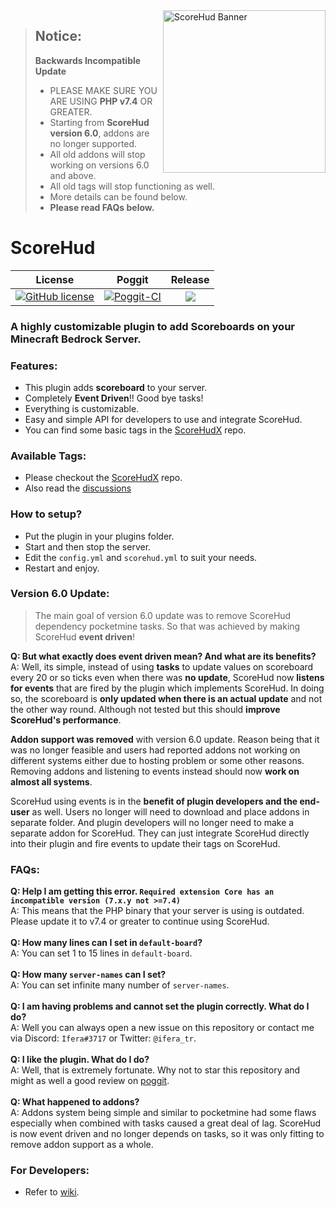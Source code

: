 <img align="right" widht="auto" height="260" src="https://github.com/JackMD/ScoreHud/blob/master/meta/ScoreHud.PNG" alt="ScoreHud Banner">

>## Notice: <br />
>**Backwards Incompatible Update**
>- PLEASE MAKE SURE YOU ARE USING **PHP v7.4** OR GREATER. <br />
>- Starting from **ScoreHud version 6.0**, addons are no longer supported. <br />
>- All old addons will stop working on versions 6.0 and above. <br />
>- All old tags will stop functioning as well. <br />
>- More details can be found below. <br />
>- **Please read FAQs below.**

# ScoreHud

| License | Poggit | Release |
|:--:|:--:|:--:|
|[![GitHub license](https://img.shields.io/github/license/Ifera/ScoreHud.svg)](https://github.com/Ifera/ScoreHud/blob/master/LICENSE)|[![Poggit-CI](https://poggit.pmmp.io/ci.shield/Ifera/ScoreHud/ScoreHud)](https://poggit.pmmp.io/ci/Ifera/ScoreHud/ScoreHud)|[![](https://poggit.pmmp.io/shield.state/ScoreHud)](https://poggit.pmmp.io/p/ScoreHud)|

### A highly customizable plugin to add Scoreboards on your Minecraft Bedrock Server.

### Features:

 - This plugin adds **scoreboard** to your server.
 - Completely **Event Driven**!! Good bye tasks!
 - Everything is customizable.
 - Easy and simple API for developers to use and integrate ScoreHud.
 - You can find some basic tags in the [ScoreHudX](https://github.com/Ifera/ScoreHudX) repo.
 
### Available Tags:

 - Please checkout the [ScoreHudX](https://github.com/Ifera/ScoreHudX) repo.
 - Also read the [discussions](https://github.com/Ifera/ScoreHudX/discussions)

### How to setup?

 - Put the plugin in your plugins folder.
 - Start and then stop the server.
 - Edit the `config.yml` and `scorehud.yml` to suit your needs.
 - Restart and enjoy.
 
### Version 6.0 Update:

> The main goal of version 6.0 update was to remove ScoreHud dependency pocketmine tasks. So that was achieved by making
> ScoreHud **event driven**! <br />

**Q: But what exactly does event driven mean? And what are its benefits?** <br />
A: Well, its simple, instead of using **tasks** to update values on scoreboard every 20 or so ticks even when there was **no 
update**, ScoreHud now **listens for events** that are fired by the plugin which implements ScoreHud. In doing so, the scoreboard 
is **only updated when there is an actual update** and not the other way round. Although not tested but this should **improve 
ScoreHud's performance**.<br />

**Addon support was removed** with version 6.0 update. Reason being that it was no longer feasible and users had reported addons 
not working on different systems either due to hosting problem or some other reasons. Removing addons and listening to events 
instead should now **work on almost all systems**.<br />

ScoreHud using events is in the **benefit of plugin developers and the end-user** as well. Users no longer will need to download 
and place addons in separate folder. And plugin developers will no longer need to make a separate addon for ScoreHud. They 
can just integrate ScoreHud directly into their plugin and fire events to update their tags on ScoreHud. 

### FAQs:

**Q: Help I am getting this error. `Required extension Core has an incompatible version (7.x.y not >=7.4)`**<br />
A: This means that the PHP binary that your server is using is outdated. Please update it to v7.4 or greater to continue using ScoreHud. <br /><br />
**Q: How many lines can I set in `default-board`?**<br />
A: You can set 1 to 15 lines in `default-board`. <br /><br />
**Q: How many `server-names` can I set?**<br />
A: You can set infinite many number of `server-names`. <br /><br />
**Q: I am having problems and cannot set the plugin correctly. What do I do?**<br />
A: Well you can always open a new issue on this repository or contact me via Discord: `Ifera#3717` or Twitter: `@ifera_tr`. <br /><br />
**Q: I like the plugin. What do I do?**<br />
A: Well, that is extremely fortunate. Why not to star this repository and might as well a good review on [poggit](https://poggit.pmmp.io/p/ScoreHud).<br /><br />
**Q: What happened to addons?**<br />
A: Addons system being simple and similar to pocketmine had some flaws especially when combined with tasks caused a great deal of lag. ScoreHud is now event driven and no longer depends on tasks, so it was only fitting to remove addon support as a whole. <br />

### For Developers:

 - Refer to [wiki](https://github.com/Ifera/ScoreHud/wiki).
